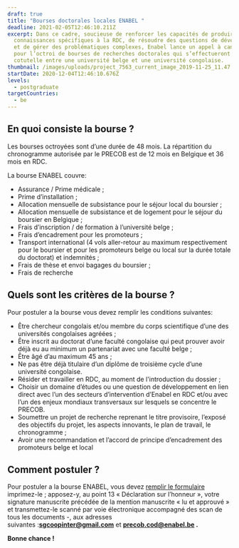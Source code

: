 ```yaml
---
draft: true
title: "Bourses doctorales locales ENABEL "
deadline: 2021-02-05T12:46:10.211Z
excerpt: Dans ce cadre, soucieuse de renforcer les capacités de produire des
  connaissances spécifiques à la RDC, de résoudre des questions de développement
  et de gérer des problématiques complexes, Enabel lance un appel à candidatures
  pour l’octroi de bourses de recherches doctorales qui s’effectueront en
  cotutelle entre une université belge et une université congolaise.
thumbnail: /images/uploads/project_7563_current_image_2019-11-25_11.47.44.jpg
startDate: 2020-12-04T12:46:10.676Z
levels:
  - postgraduate
targetCountries:
  - be
---
```

## En quoi consiste la bourse ?

Les bourses octroyées sont d’une durée de 48 mois. La répartition du chronogramme autorisée par le PRECOB est de 12 mois en Belgique et 36 mois en RDC.

La bourse ENABEL couvre: 

* Assurance / Prime médicale ;
* Prime d’installation ;
* Allocation mensuelle de subsistance pour le séjour local du boursier ;
* Allocation mensuelle de subsistance et de logement pour le séjour du boursier en Belgique ;
* Frais d’inscription / de formation à l’université belge ;
* Frais d’encadrement pour les promoteurs ;
* Transport international (4 vols aller-retour au maximum respectivement pour le boursier et pour les promoteurs belge ou local sur la durée totale du doctorat) et indemnités ;
* Frais de thèse et envoi bagages du boursier ;
* Frais de recherche

## Quels sont les critères de la bourse ?

Pour postuler a la bourse vous devez remplir les conditions suivantes: 

* Être chercheur congolais et/ou membre du corps scientifique d’une des universités congolaises agréées ;
* Être inscrit au doctorat d’une faculté congolaise qui peut prouver avoir déjà eu au minimum un partenariat avec une faculté belge ;
* Être âgé d’au maximum 45 ans ;
* Ne pas être déjà titulaire d’un diplôme de troisième cycle d’une université congolaise.
* Résider et travailler en RDC, au moment de l'introduction du dossier ;
* Choisir un domaine d’études ou une question de développement en lien direct avec l’un des secteurs d’intervention d’Enabel en RDC et/ou avec l’un des enjeux mondiaux transversaux sur lesquels se concentre le PRECOB.
* Soumettre un projet de recherche reprenant le titre provisoire, l’exposé des objectifs du projet, les aspects innovants, le plan de travail, le chronogramme ;
* Avoir une recommandation et l’accord de principe d’encadrement des promoteurs belge et local

## Comment postuler ?

Pour postuler a la bourse ENABEL, vous devez [remplir le formulaire](https://ee.humanitarianresponse.info/x/a3m6MBVA) imprimez-le ; apposez-y, au point 13 « Déclaration sur l’honneur », votre signature manuscrite précédée de la mention manuscrite « lu et approuvé » et transmettez-le scanné par voie électronique accompagné des scan de tous les documents -, aux adresses suivantes :**[sgcoopinter@gmail.com](mailto:sgcoopinter@gmail.com)** et **[precob.cod@enabel.be](mailto:precob.cod@enabel.be) .**

**Bonne chance !**